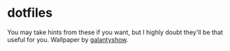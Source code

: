 # dotfiles

You may take hints from these if you want, but I highly doubt they'll be that useful for you. Wallpaper by [galantyshow](http://galantyshow.deviantart.com/art/Makepkg-Not-War-269188604).